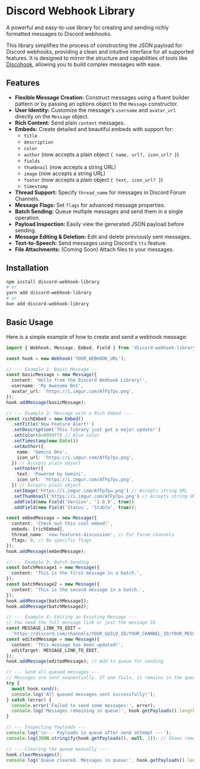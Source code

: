 # Discord Webhook Library

A powerful and easy-to-use library for creating and sending richly formatted messages to Discord webhooks.

This library simplifies the process of constructing the JSON payload for Discord webhooks, providing a clean and intuitive interface for all supported features. It is designed to mirror the structure and capabilities of tools like [Discohook](https://discohook.org/), allowing you to build complex messages with ease.

## Features

- **Flexible Message Creation:** Construct messages using a fluent builder pattern or by passing an options object to the `Message` constructor.
- **User Identity:** Customize the message's `username` and `avatar_url` directly on the `Message` object.
- **Rich Content:** Send plain `content` messages.
- **Embeds:** Create detailed and beautiful embeds with support for:
  - `title`
  - `description`
  - `color`
  - `author` (now accepts a plain object `{ name, url?, icon_url? }`)
  - `fields`
  - `thumbnail` (now accepts a string URL)
  - `image` (now accepts a string URL)
  - `footer` (now accepts a plain object `{ text, icon_url? }`)
  - `timestamp`
- **Thread Support:** Specify `thread_name` for messages in Discord Forum Channels.
- **Message Flags:** Set `flags` for advanced message properties.
- **Batch Sending:** Queue multiple messages and send them in a single operation.
- **Payload Inspection:** Easily view the generated JSON payload before sending.
- **Message Editing & Deletion:** Edit and delete previously sent messages.
- **Text-to-Speech:** Send messages using Discord's `tts` feature.
- **File Attachments:** (Coming Soon) Attach files to your messages.

## Installation

```bash
npm install discord-webhook-library
# or
yarn add discord-webhook-library
# or
bun add discord-webhook-library
```

## Basic Usage

Here is a simple example of how to create and send a webhook message:

```typescript
import { Webhook, Message, Embed, Field } from 'discord-webhook-library';

const hook = new Webhook('YOUR_WEBHOOK_URL');

// --- Example 1: Basic Message ---
const basicMessage = new Message({
  content: 'Hello from the Discord Webhook Library!',
  username: 'My Awesome Bot',
  avatar_url: 'https://i.imgur.com/AfFp7pu.png',
});
hook.addMessage(basicMessage);

// --- Example 2: Message with a Rich Embed ---
const richEmbed = new Embed()
  .setTitle('New Feature Alert!')
  .setDescription('This library just got a major update!')
  .setColor(0x0099ff) // Blue color
  .setTimestamp(new Date())
  .setAuthor({
    name: 'Gemini Dev',
    icon_url: 'https://i.imgur.com/AfFp7pu.png',
  }) // Accepts plain object
  .setFooter({
    text: 'Powered by Gemini',
    icon_url: 'https://i.imgur.com/AfFp7pu.png',
  }) // Accepts plain object
  .setImage('https://i.imgur.com/AfFp7pu.png') // Accepts string URL
  .setThumbnail('https://i.imgur.com/AfFp7pu.png') // Accepts string URL
  .addField(new Field('Version', '1.0.0', true))
  .addField(new Field('Status', 'Stable', true));

const embedMessage = new Message({
  content: 'Check out this cool embed!',
  embeds: [richEmbed],
  thread_name: 'new-features-discussion', // For forum channels
  flags: 0, // No specific flags
});
hook.addMessage(embedMessage);

// --- Example 3: Batch Sending ---
const batchMessage1 = new Message({
  content: 'This is the first message in a batch.',
});
const batchMessage2 = new Message({
  content: 'This is the second message in a batch.',
});
hook.addMessage(batchMessage1);
hook.addMessage(batchMessage2);

// --- Example 4: Editing an Existing Message ---
// You need the full message link or just the message ID
const MESSAGE_LINK_TO_EDIT =
  'https://discord.com/channels/YOUR_GUILD_ID/YOUR_CHANNEL_ID/YOUR_MESSAGE_ID';
const editedMessage = new Message({
  content: 'This message has been updated!',
  editTarget: MESSAGE_LINK_TO_EDIT,
});
hook.addMessage(editedMessage); // Add to queue for sending

// --- Send all queued messages ---
// Messages are sent sequentially. If one fails, it remains in the queue.
try {
  await hook.send();
  console.log('All queued messages sent successfully!');
} catch (error) {
  console.error('Failed to send some messages:', error);
  console.log('Messages remaining in queue:', hook.getPayloads().length);
}

// --- Inspecting Payloads ---
console.log('\n--- Payloads in queue after send attempt ---');
console.log(JSON.stringify(hook.getPayloads(), null, 2)); // Shows remaining messages

// --- Clearing the queue manually ---
hook.clearMessages();
console.log('Queue cleared. Messages in queue:', hook.getPayloads().length);
```
